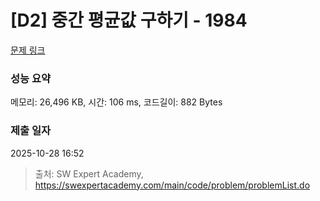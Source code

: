 # [D2] 중간 평균값 구하기 - 1984 

[문제 링크](https://swexpertacademy.com/main/code/problem/problemDetail.do?contestProbId=AV5Pw_-KAdcDFAUq) 

### 성능 요약

메모리: 26,496 KB, 시간: 106 ms, 코드길이: 882 Bytes

### 제출 일자

2025-10-28 16:52



> 출처: SW Expert Academy, https://swexpertacademy.com/main/code/problem/problemList.do